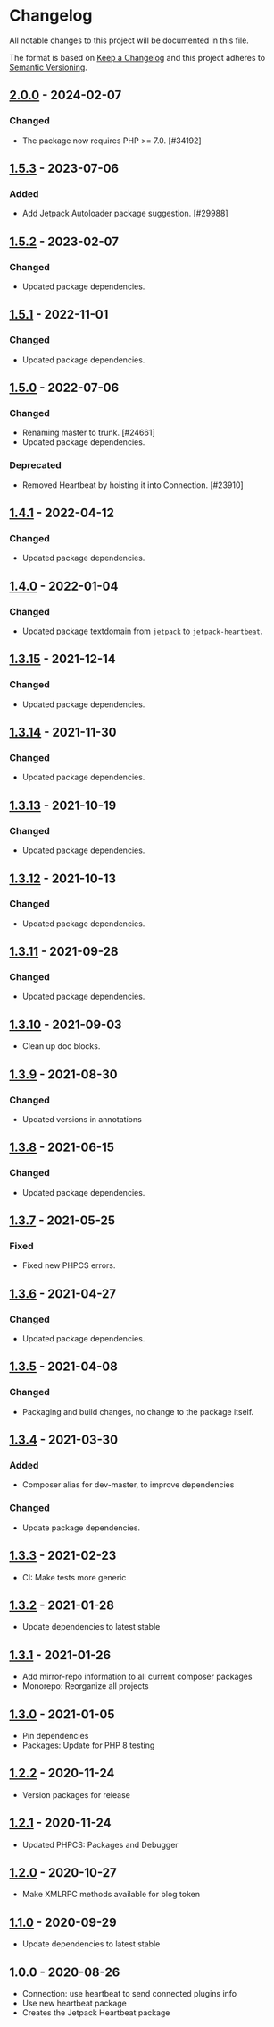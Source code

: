 # Changelog

All notable changes to this project will be documented in this file.

The format is based on [Keep a Changelog](https://keepachangelog.com/en/1.0.0/)
and this project adheres to [Semantic Versioning](https://semver.org/spec/v2.0.0.html).

## [2.0.0] - 2024-02-07
### Changed
- The package now requires PHP >= 7.0. [#34192]

## [1.5.3] - 2023-07-06
### Added
- Add Jetpack Autoloader package suggestion. [#29988]

## [1.5.2] - 2023-02-07
### Changed
- Updated package dependencies.

## [1.5.1] - 2022-11-01
### Changed
- Updated package dependencies.

## [1.5.0] - 2022-07-06
### Changed
- Renaming master to trunk. [#24661]
- Updated package dependencies.

### Deprecated
- Removed Heartbeat by hoisting it into Connection. [#23910]

## [1.4.1] - 2022-04-12
### Changed
- Updated package dependencies.

## [1.4.0] - 2022-01-04
### Changed
- Updated package textdomain from `jetpack` to `jetpack-heartbeat`.

## [1.3.15] - 2021-12-14
### Changed
- Updated package dependencies.

## [1.3.14] - 2021-11-30
### Changed
- Updated package dependencies.

## [1.3.13] - 2021-10-19
### Changed
- Updated package dependencies.

## [1.3.12] - 2021-10-13
### Changed
- Updated package dependencies.

## [1.3.11] - 2021-09-28
### Changed
- Updated package dependencies.

## [1.3.10] - 2021-09-03

- Clean up doc blocks.

## [1.3.9] - 2021-08-30
### Changed
- Updated versions in annotations

## [1.3.8] - 2021-06-15
### Changed
- Updated package dependencies.

## [1.3.7] - 2021-05-25
### Fixed
- Fixed new PHPCS errors.

## [1.3.6] - 2021-04-27
### Changed
- Updated package dependencies.

## [1.3.5] - 2021-04-08
### Changed
- Packaging and build changes, no change to the package itself.

## [1.3.4] - 2021-03-30
### Added
- Composer alias for dev-master, to improve dependencies

### Changed
- Update package dependencies.

## [1.3.3] - 2021-02-23

- CI: Make tests more generic

## [1.3.2] - 2021-01-28

- Update dependencies to latest stable

## [1.3.1] - 2021-01-26

- Add mirror-repo information to all current composer packages
- Monorepo: Reorganize all projects

## [1.3.0] - 2021-01-05

- Pin dependencies
- Packages: Update for PHP 8 testing

## [1.2.2] - 2020-11-24

- Version packages for release

## [1.2.1] - 2020-11-24

- Updated PHPCS: Packages and Debugger

## [1.2.0] - 2020-10-27

- Make XMLRPC methods available for blog token

## [1.1.0] - 2020-09-29

- Update dependencies to latest stable

## 1.0.0 - 2020-08-26

- Connection: use heartbeat to send connected plugins info
- Use new heartbeat package
- Creates the Jetpack Heartbeat package

[2.0.0]: https://github.com/Automattic/jetpack-heartbeat/compare/v1.5.3...v2.0.0
[1.5.3]: https://github.com/Automattic/jetpack-heartbeat/compare/v1.5.2...v1.5.3
[1.5.2]: https://github.com/Automattic/jetpack-heartbeat/compare/v1.5.1...v1.5.2
[1.5.1]: https://github.com/Automattic/jetpack-heartbeat/compare/v1.5.0...v1.5.1
[1.5.0]: https://github.com/Automattic/jetpack-heartbeat/compare/v1.4.1...v1.5.0
[1.4.1]: https://github.com/Automattic/jetpack-heartbeat/compare/v1.4.0...v1.4.1
[1.4.0]: https://github.com/Automattic/jetpack-heartbeat/compare/v1.3.15...v1.4.0
[1.3.15]: https://github.com/Automattic/jetpack-heartbeat/compare/v1.3.14...v1.3.15
[1.3.14]: https://github.com/Automattic/jetpack-heartbeat/compare/v1.3.13...v1.3.14
[1.3.13]: https://github.com/Automattic/jetpack-heartbeat/compare/v1.3.12...v1.3.13
[1.3.12]: https://github.com/Automattic/jetpack-heartbeat/compare/v1.3.11...v1.3.12
[1.3.11]: https://github.com/Automattic/jetpack-heartbeat/compare/v1.3.10...v1.3.11
[1.3.10]: https://github.com/Automattic/jetpack-heartbeat/compare/v1.3.9...v1.3.10
[1.3.9]: https://github.com/Automattic/jetpack-heartbeat/compare/v1.3.8...v1.3.9
[1.3.8]: https://github.com/Automattic/jetpack-heartbeat/compare/v1.3.7...v1.3.8
[1.3.7]: https://github.com/Automattic/jetpack-heartbeat/compare/v1.3.6...v1.3.7
[1.3.6]: https://github.com/Automattic/jetpack-heartbeat/compare/v1.3.5...v1.3.6
[1.3.5]: https://github.com/Automattic/jetpack-heartbeat/compare/v1.3.4...v1.3.5
[1.3.4]: https://github.com/Automattic/jetpack-heartbeat/compare/v1.3.3...v1.3.4
[1.3.3]: https://github.com/Automattic/jetpack-heartbeat/compare/v1.3.2...v1.3.3
[1.3.2]: https://github.com/Automattic/jetpack-heartbeat/compare/v1.3.1...v1.3.2
[1.3.1]: https://github.com/Automattic/jetpack-heartbeat/compare/v1.3.0...v1.3.1
[1.3.0]: https://github.com/Automattic/jetpack-heartbeat/compare/v1.2.2...v1.3.0
[1.2.2]: https://github.com/Automattic/jetpack-heartbeat/compare/v1.2.1...v1.2.2
[1.2.1]: https://github.com/Automattic/jetpack-heartbeat/compare/v1.2.0...v1.2.1
[1.2.0]: https://github.com/Automattic/jetpack-heartbeat/compare/v1.1.0...v1.2.0
[1.1.0]: https://github.com/Automattic/jetpack-heartbeat/compare/v1.0.0...v1.1.0

